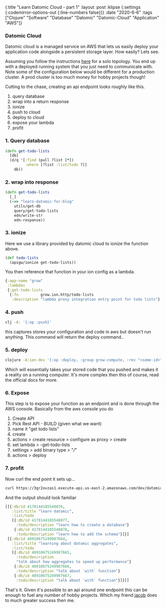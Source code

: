 {:title "Learn Datomic Cloud - part 1"
 :layout :post
 :klipse {:settings {:codemirror-options-out {:line-numbers false}}}
 :date "2020-6-6"
 :tags  ["Clojure" "Software" "Database" "Datomic" "Datomic-Cloud" "Application" "AWS"]}

### Datomic Cloud

Datomic cloud is a managed service on AWS that lets us easily deploy your application code 
alongside a persistent storage layer. How easily? Lets see.

Assuming you follow the instructions [here](https://docs.datomic.com/cloud/index.html#org57fb4a4) for a solo topology. 
You end up with a deployed running system that you just need to communicate with. Note some of the configuration below would
be different for a production cluster. A prod cluster is too much money for hobby projects though!

Cutting to the chase, creating an api endpoint looks roughly like this.

1. query database
2. wrap into a return response
3. ionize
4. push to cloud
5. deploy to cloud
6. expose your lambda
7. profit

### 1. Query database

```clj
(defn get-todo-lists
  [db]
  (d/q '[:find (pull ?list [*])
         :where [?list :list/todo ?]]
    db))
```

### 2. wrap into response

```clj
(defn get-todo-lists
  [_]
  (->> "learn-datomic-for-blog"
    utils/get-db
    query/get-todo-lists
    edn/write-str
    edn-response))
```

### 3. ionize

Here we use a library provided by datomic cloud to ionize the function above. 

```clj
(def todo-lists
  (apigw/ionize get-todo-lists))
```

You then reference that function in your ion config as a lambda.


```clj
{:app-name "grow"
 :lambdas
 {:get-todo-lists
  {:fn          grow.ion.http/todo-lists
   :description "lambda proxy integration entry point for todo lists"}
```

### 4. push

```bash
clj -A: '{:op :push}'
```

this captures stores your configuration and code in aws but doesn't run anything. This command will return the deploy
command..

### 5. deploy


```bash
clojure -A:ion-dev '{:op :deploy, :group grow-compute, :rev "<some-id>"}
```

Which will essentially takes your stored code that you pushed and makes it a reality on a running computer. 
It's more complex then this of course, read the official docs for more. 


### 6. Expose 

This step is to expose your function as an endpoint and is done through the AWS console. 
Basically from the aws console you do


1. Create API
2. Pick Rest API - BUILD (given what we want)
3. name it "get todo lists"
4. create
5. actions > create resource > configure as proxy > create 
6. set lambda > <system-name>-get-todo-lists
7. settings > add binary type > "*/*"
8. actions > deploy 

### 7. profit

Now curl the end point it sets up...

```bash
curl https://3gr2ovzas1.execute-api.us-east-2.amazonaws.com/dev/datomic
```

And the output should look familiar

```clj
[[{:db/id 4178144185548876,
   :list/title "learn datomic",
   :list/todo
   [{:db/id 4178144185548877,
     :todo/description "learn how to create a database"}
    {:db/id 4178144185548878,
     :todo/description "learn how to add the schema"}]}]
 [{:db/id 48910675249987664,
   :list/title "learning about datomic aggregates",
   :list/todo
   [{:db/id 48910675249987665,
     :todo/description
     "talk about how aggregates to speed up performance"}
    {:db/id 48910675249987666,
     :todo/description "talk about `with` function"}
    {:db/id 48910675249987667,
     :todo/description "talk about `with` function"}]}]]
```


That's it. Given it's possible to an api around one endpoint this can be enough to fuel 
any number of hobby projects. Which my friend [jacob](https://jacobobryant.com/) does to much greater success then me. 

